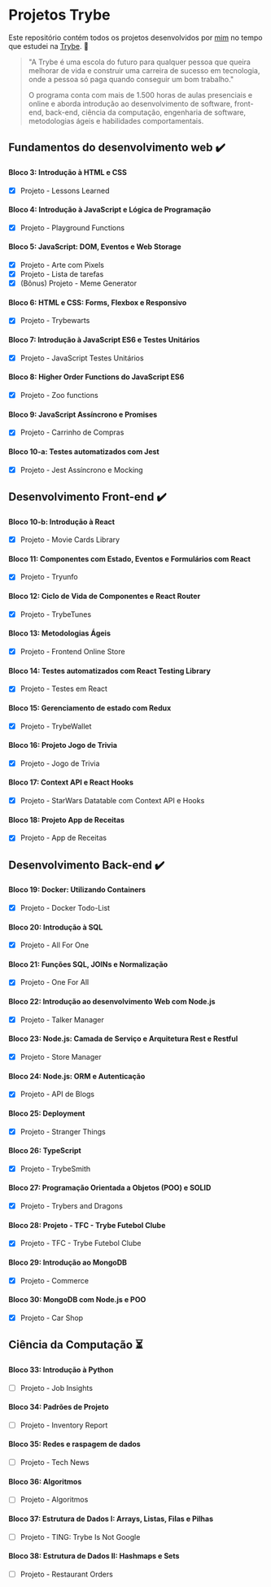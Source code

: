 # Projetos Trybe

Este repositório contém todos os projetos desenvolvidos por <a href="https://www.linkedin.com/in/tcso/" target="_blank">mim</a> no tempo que estudei na <a href="https://www.betrybe.com/" target="_blank">Trybe</a>. :rocket:

> "A Trybe é uma escola do futuro para qualquer pessoa que queira
> melhorar de vida e construir uma carreira de sucesso em tecnologia,
> onde a pessoa só paga quando conseguir um bom trabalho."
> 
> O programa conta com mais de 1.500 horas de aulas presenciais e online
> e aborda introdução ao desenvolvimento de software, front-end,
> back-end, ciência da computação, engenharia de software, metodologias
> ágeis e habilidades comportamentais.

## Fundamentos do desenvolvimento web :heavy_check_mark:

#### Bloco 3: Introdução à HTML e CSS
- [x] Projeto - Lessons Learned

#### Bloco 4: Introdução à JavaScript e Lógica de Programação
- [x] Projeto - Playground Functions

#### Bloco 5: JavaScript: DOM, Eventos e Web Storage
- [x] Projeto - Arte com Pixels
- [x] Projeto - Lista de tarefas
- [x] (Bônus) Projeto - Meme Generator

#### Bloco 6: HTML e CSS: Forms, Flexbox e Responsivo
- [x] Projeto - Trybewarts

#### Bloco 7: Introdução à JavaScript ES6 e Testes Unitários
- [x] Projeto - JavaScript Testes Unitários

#### Bloco 8: Higher Order Functions do JavaScript ES6
- [x] Projeto - Zoo functions

#### Bloco 9: JavaScript Assíncrono e Promises
- [x] Projeto - Carrinho de Compras

#### Bloco 10-a: Testes automatizados com Jest
- [x] Projeto - Jest Assíncrono e Mocking

## Desenvolvimento Front-end :heavy_check_mark:

#### Bloco 10-b: Introdução à React
- [x] Projeto - Movie Cards Library

#### Bloco 11: Componentes com Estado, Eventos e Formulários com React
- [x] Projeto - Tryunfo

#### Bloco 12: Ciclo de Vida de Componentes e React Router
- [x] Projeto - TrybeTunes

#### Bloco 13: Metodologias Ágeis
- [x] Projeto - Frontend Online Store

#### Bloco 14: Testes automatizados com React Testing Library
- [x] Projeto - Testes em React

#### Bloco 15: Gerenciamento de estado com Redux
- [x] Projeto - TrybeWallet

#### Bloco 16: Projeto Jogo de Trivia
- [x] Projeto - Jogo de Trivia

#### Bloco 17: Context API e React Hooks
- [x] Projeto - StarWars Datatable com Context API e Hooks

#### Bloco 18: Projeto App de Receitas
- [x] Projeto - App de Receitas

## Desenvolvimento Back-end :heavy_check_mark:

#### Bloco 19: Docker: Utilizando Containers
- [x] Projeto - Docker Todo-List

#### Bloco 20: Introdução à SQL
- [x] Projeto - All For One

#### Bloco 21: Funções SQL, JOINs e Normalização
- [x] Projeto - One For All

#### Bloco 22: Introdução ao desenvolvimento Web com Node.js
- [x] Projeto - Talker Manager

#### Bloco 23: Node.js: Camada de Serviço e Arquitetura Rest e Restful
- [x] Projeto - Store Manager

#### Bloco 24: Node.js: ORM e Autenticação
- [x] Projeto - API de Blogs

#### Bloco 25: Deployment
- [x] Projeto - Stranger Things

#### Bloco 26: TypeScript
- [x] Projeto - TrybeSmith

#### Bloco 27: Programação Orientada a Objetos (POO) e SOLID
- [x] Projeto - Trybers and Dragons

#### Bloco 28: Projeto - TFC - Trybe Futebol Clube
- [x] Projeto - TFC - Trybe Futebol Clube

#### Bloco 29: Introdução ao MongoDB
- [x] Projeto - Commerce

#### Bloco 30: MongoDB com Node.js e POO
- [x] Projeto - Car Shop

## Ciência da Computação :hourglass_flowing_sand:

#### Bloco 33:  Introdução à Python
- [ ] Projeto - Job Insights

#### Bloco 34:  Padrões de Projeto
- [ ] Projeto - Inventory Report

#### Bloco 35:  Redes e raspagem de dados
- [ ] Projeto - Tech News

#### Bloco 36:  Algoritmos
- [ ] Projeto - Algoritmos

#### Bloco 37: Estrutura de Dados I: Arrays, Listas, Filas e Pilhas
- [ ] Projeto - TING: Trybe Is Not Google

#### Bloco 38: Estrutura de Dados II: Hashmaps e Sets
- [ ] Projeto - Restaurant Orders
